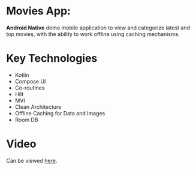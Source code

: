 # Movies App:
**Android Native** demo mobile application to view and categorize latest and top movies, with the ability to work offline using caching mechanisms.
# Key Technologies
- Kotlin
- Compose UI
- Co-routines
- Hilt
- MVI
- Clean Architecture
- Offline Caching for Data and Images
- Room DB
# Video
Can be viewed [here](https://drive.google.com/file/d/1G2mmv1ZSngzCLNl525g9WYVWesmZOfEI/view).
